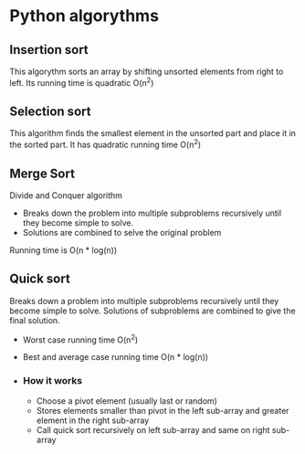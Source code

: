 # Python algorythms

## Insertion sort
This algorythm sorts an array by shifting unsorted elements from right to left.
Its running time is quadratic O(n<sup>2</sup>) 

## Selection sort
This algorithm finds the smallest element in the unsorted part and place it in the sorted part.
It has quadratic running time O(n<sup>2</sup>)

## Merge Sort
Divide and Conquer algorithm
-   Breaks down the problem into multiple subproblems recursively until they become simple to solve.
-   Solutions are combined to selve the original problem

Running time is O(n * log(n))

## Quick sort
Breaks down a problem into multiple subproblems recursively until they become simple to solve.
Solutions of subproblems are combined to give the final solution.
-   Worst case running time O(n<sup>2</sup>)
-   Best and average case running time O(n * log(n))

-   ### How it works
    -   Choose a pivot element (usually last or random)
    -   Stores elements smaller than pivot in the left sub-array and greater element in the right sub-array
    -   Call quick sort recursively on left sub-array and same on right sub-array